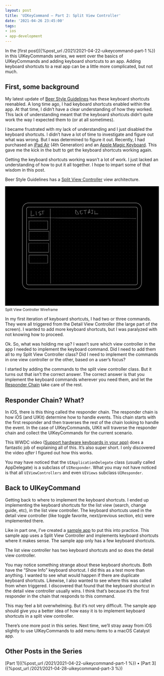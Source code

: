 ```yaml
---
layout: post
title: 'UIKeyCommand — Part 2: Split View Controller'
date: '2021-04-26 23:45:00'
tags:
- ios
- app-development
---
```


In the [first post]({%post_url /2021/2021-04-22-uikeycommand-part-1 %}) in this UIKeyCommands series, we went over the basics of UIKeyCommands and adding keyboard shortcuts to an app. Adding keyboard shortcuts to a real app can be a little more complicated, but not much.

## First, some background

My latest update of [Beer Style Guidelines](https://www.beerstyleguidelines.app/) has these keyboard shortcuts reenabled. A long time ago, I had keyboard shortcuts enabled within the app. At that time, I didn’t have a clear understanding of how they worked. This lack of understanding meant that the keyboard shortcuts didn’t quite work the way I expected them to (or at all sometimes).

I became frustrated with my lack of understanding and I just disabled the keyboard shortcuts. I didn’t have a lot of time to investigate and figure out what was wrong. But I was determined to figure it out. Recently, I had purchased an [iPad Air](https://www.apple.com/ipad-air/) (4th Generation) and an [Apple Magic Keyboard](https://www.apple.com/ipad-keyboards/). This gave me the kick in the butt to get the keyboard shortcuts working again.

Getting the keyboard shortcuts working wasn’t a lot of work. I just lacked an understanding of how to put it all together. I hope to impart some of that wisdom in this post.

Beer Style Guidelines has a [Split View Controller](https://developer.apple.com/documentation/uikit/uisplitviewcontroller) view architecture.

<div class="py-3">
	<div class="card shadow-sm">
		<img class="img-fluid" src="/public/images/2021/uikeycommand-part-2/wireframe.png">
		<div class="card-body mx-auto">
			<small>Split View Controller Wireframe</small>
		</div>
	</div>
</div>

In my first iteration of keyboard shortcuts, I had two or three commands. They were all triggered from the Detail View Controller (the large part of the screen). I wanted to add more keyboard shortcuts, but I was paralyzed with not knowing how to proceed.

Ok. So, what was holding me up? I wasn’t sure which view controller in the app I needed to implement the keyboard command. Did I need to add them all to my Split View Controller class? Did I need to implement the commands in one view controller or the other, based on a user’s focus?

I started by adding the commands to the split view controller class. But it turns out that isn’t the correct answer. The correct answer is that you implement the keyboard commands wherever you need them, and let the [Responder Chain](https://developer.apple.com/documentation/uikit/touches_presses_and_gestures/using_responders_and_the_responder_chain_to_handle_events) take care of the rest.

## Responder Chain? What?

In iOS, there is this thing called the responder chain. The responder chain is how iOS (and UIKit) determine how to handle events. This chain starts with the first responder and then traverses the rest of the chain looking to handle the event. In the case of UIKeyCommands, UIKit will traverse the responder chain and collect the UIKeyCommands for the current scenario.

This WWDC video ([Support hardware keyboards in your app)](https://developer.apple.com/wwdc20/10109) does a fantastic job of explaining all of this. It’s also super short. I only discovered the video _after_ I figured out how this works.

You may have noticed that the `UIApplicationDelegate` class (usually called AppDelegate) is a subclass of `UIResponder`. What you may not have noticed is that all `UIViewControllers` and even `UIViews` subclass `UIResponder`.

## Back to UIKeyCommand

Getting back to where to implement the keyboard shortcuts. I ended up implementing the keyboard shortcuts for the list view (search, change guide, etc), in the list view controller. The keyboard shortcuts used in the detail view controller (like toggle favorite, next/previous section, etc) were implemented there.

Like in part one, I’ve created a [sample app](https://github.com/rwgrier/UIKeyCommand-series/tree/part-2-splitview) to put this into practice. This sample app uses a Split View Controller and implements keyboard shortcuts where it makes sense. The sample app only has a few keyboard shortcuts.

The list view controller has two keyboard shortcuts and so does the detail view controller.

You may notice something strange about these keyboard shortcuts. Both have the “Show Info” keyboard shortcut. I did this as a test more than anything. I wanted to see what would happen if there are duplicate keyboard shortcuts. Likewise, I also wanted to see where this was called from when triggered. I discovered that found that the keyboard shortcut in the detail view controller usually wins. I think that’s because it’s the first responder in the chain that responds to this command.

This may feel a bit overwhelming. But it’s not very difficult. The sample app should give you a better idea of how easy it is to implement keyboard shortcuts in a split view controller.

There’s one more post in this series. Next time, we’ll stray away from iOS slightly to use UIKeyCommands to add menu items to a macOS Catalyst app.

## Other Posts in the Series

[Part 1]({%post_url /2021/2021-04-22-uikeycommand-part-1 %}) • [Part 3]({%post_url /2021/2021-04-28-uikeycommand-part-3 %})

